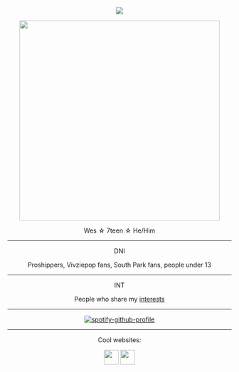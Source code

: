 <!-- nooo... don't look at my raw code >___< -->
<!-- genuinely this is just the madwork of man who usually only uses markdown while attempting html .... -->


 
<div align="center">

<p align="center"><img src="https://komarev.com/ghpvc/?username=cometecti&color=657cc2&style=plastic&label=View+Count!"/></p> 


<p align="center"><img src="https://github.com/user-attachments/assets/8f176e6e-6269-4555-b4ea-65e657fd0cf1" height="450"/></a></p>
<p align="center">Wes ☆ 7teen ☆ He/Him</p>

***
<p align="center"> DNI </p>
<p align="center"> Proshippers, Vivziepop fans, South Park fans, people under 13 </p>

***
<p align="center"> INT </p>
<p align="center"> People who share my <a href="https://cometecti.straw.page/interests">interests</a> </p>

***
[![spotify-github-profile](https://spotify-github-profile.kittinanx.com/api/view?uid=lnsqq008qgesjwmrw5ezq1c5b&cover_image=true&theme=novatorem&show_offline=true&background_color=394f3d&interchange=true&bar_color=699d62&bar_color_cover=false)](https://github.com/kittinan/spotify-github-profile)
***

<p align="center">Cool websites:

<p align="center"><a href="https://smokepowered.com"><img src="http://smokepowered.com/smoke.gif" height="33"/></a> 
<a href="https://epicblazed.com"><img src="http://smokepowered.com/EpicBlazedButton.png" height="33"/></a>
